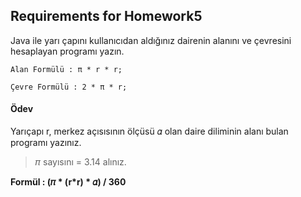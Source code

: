 ## Requirements for Homework5

Java ile yarı çapını kullanıcıdan aldığınız dairenin alanını ve çevresini hesaplayan programı yazın.

```
Alan Formülü : π * r * r;

Çevre Formülü : 2 * π * r;
```

#### Ödev
Yarıçapı r, merkez açısısının ölçüsü 𝛼 olan daire diliminin alanı bulan programı yazınız.

> 𝜋 sayısını = 3.14 alınız.

**Formül : (𝜋 * (r*r) * 𝛼) / 360**

